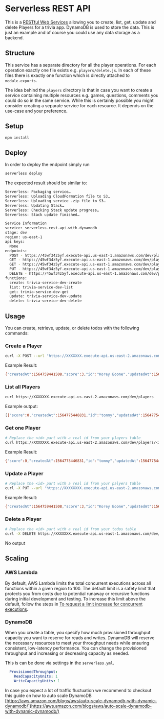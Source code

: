 <!--
title: 'AWS Serverless REST API in NodeJS'
description: 'This demonstrates how to setup a RESTful Web Service allowing you to create, list, get, update and delete Players. DynamoDB is used to store the data.'
layout: Doc
framework: v1
platform: AWS
language: nodeJS
authorLink: 'https://github.com/koreyboone'
authorName: 'Korey Boone'
-->
# Serverless REST API

This is a [RESTful Web Services](https://en.wikipedia.org/wiki/Representational_state_transfer#Applied_to_web_services) allowing you to create, list, get, update and delete Players for a trivia app. DynamoDB is used to store the data. This is just an example and of course you could use any data storage as a backend.

## Structure

This service has a separate directory for all the player operations. For each operation exactly one file exists e.g. `players/delete.js`. In each of these files there is exactly one function which is directly attached to `module.exports`.

The idea behind the `players` directory is that in case you want to create a service containing multiple resources e.g. games, questions, comments you could do so in the same service. While this is certainly possible you might consider creating a separate service for each resource. It depends on the use-case and your preference.

## Setup

```bash
npm install
```

## Deploy

In order to deploy the endpoint simply run

```bash
serverless deploy
```

The expected result should be similar to:

```bash
Serverless: Packaging service…
Serverless: Uploading CloudFormation file to S3…
Serverless: Uploading service .zip file to S3…
Serverless: Updating Stack…
Serverless: Checking Stack update progress…
Serverless: Stack update finished…

Service Information
service: serverless-rest-api-with-dynamodb
stage: dev
region: us-east-1
api keys:
  None
endpoints:
  POST - https://45wf34z5yf.execute-api.us-east-1.amazonaws.com/dev/players
  GET - https://45wf34z5yf.execute-api.us-east-1.amazonaws.com/dev/players
  GET - https://45wf34z5yf.execute-api.us-east-1.amazonaws.com/dev/players/{id}
  PUT - https://45wf34z5yf.execute-api.us-east-1.amazonaws.com/dev/players/{id}
  DELETE - https://45wf34z5yf.execute-api.us-east-1.amazonaws.com/dev/players/{id}
functions:
  create: trivia-service-dev-create
  list: trivia-service-dev-list
  get: trivia-service-dev-get
  update: trivia-service-dev-update
  delete: trivia-service-dev-delete
```

## Usage

You can create, retrieve, update, or delete todos with the following commands:

### Create a Player

```bash
curl -X POST --url "https://XXXXXXX.execute-api.us-east-2.amazonaws.com/dev/players/Korey Boone" --data '{score": 1}'
```

Example Result:
```bash
{"createdAt":1564759441508,"score":3,"id":"Korey Boone","updatedAt":1564760589253}%
```

### List all Players

```bash
curl https://XXXXXXX.execute-api.us-east-2.amazonaws.com/dev/players
```

Example output:
```bash
[{"score":0,"createdAt":1564775446831,"id":"tommy","updatedAt":1564775446831},{"score":0,"createdAt":1564776181202,"id":"kduen","updatedAt":1564776181202},{"createdAt":1564759441508,"score":3,"id":"Korey Boone","updatedAt":1564760589253},{"createdAt":1564764146906,"score":77,"id":"dana","updatedAt":1564767168452},{"score":0,"createdAt":1564776042757,"id":"Justin","updatedAt":1564776042757},{"score":0,"createdAt":1564776011612,"id":"Aaron","updatedAt":1564776011612},{"score":0,"createdAt":1564767876710,"id":"Phil","updatedAt":1564767876710},{"score":0,"createdAt":1564775935833,"id":"Hope","updatedAt":1564775935833},{"score":0,"createdAt":1564775972391,"id":"Alex","updatedAt":1564775972391}]%
```

### Get one Player

```bash
# Replace the <id> part with a real id from your players table
curl https://XXXXXXX.execute-api.us-east-2.amazonaws.com/dev/players/<id>
```

Example Result:
```bash
{"score":0,"createdAt":1564775446831,"id":"tommy","updatedAt":1564775446831}%
```

### Update a Player

```bash
# Replace the <id> part with a real id from your palyers table
curl -X PUT --url "https://XXXXXXXX.execute-api.us-east-2.amazonaws.com/dev/players/<id>" --data '{"score": 3}'
```

Example Result:
```bash
{"createdAt":1564759441508,"score":3,"id":"Korey Boone","updatedAt":1564760589253}%
```

### Delete a Player

```bash
# Replace the <id> part with a real id from your todos table
curl -X DELETE https://XXXXXXX.execute-api.us-east-1.amazonaws.com/dev/todos/<id>
```

No output

## Scaling

### AWS Lambda

By default, AWS Lambda limits the total concurrent executions across all functions within a given region to 100. The default limit is a safety limit that protects you from costs due to potential runaway or recursive functions during initial development and testing. To increase this limit above the default, follow the steps in [To request a limit increase for concurrent executions](http://docs.aws.amazon.com/lambda/latest/dg/concurrent-executions.html#increase-concurrent-executions-limit).

### DynamoDB

When you create a table, you specify how much provisioned throughput capacity you want to reserve for reads and writes. DynamoDB will reserve the necessary resources to meet your throughput needs while ensuring consistent, low-latency performance. You can change the provisioned throughput and increasing or decreasing capacity as needed.

This is can be done via settings in the `serverless.yml`.

```yaml
  ProvisionedThroughput:
    ReadCapacityUnits: 1
    WriteCapacityUnits: 1
```

In case you expect a lot of traffic fluctuation we recommend to checkout this guide on how to auto scale DynamoDB [https://aws.amazon.com/blogs/aws/auto-scale-dynamodb-with-dynamic-dynamodb/](https://aws.amazon.com/blogs/aws/auto-scale-dynamodb-with-dynamic-dynamodb/)
